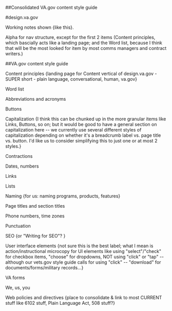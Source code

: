 ##Consolidated VA.gov content style guide 

#design.va.gov

Working notes shown {like this}. 

Alpha for nav structure, except for the first 2 items (Content principles, which bascially acts like a landing page; and the Word list, because I think that will be the most looked for item by most comms managers and contract writers.)



##VA.gov content style guide

Content principles  {landing page for Content vertical of design.va.gov - SUPER short - plain language, conversational, human, va.gov}

Word list 

Abbreviations and acronyms

Buttons

Capitalization {I think this can be chunked up in the more granular items like Links, Buttons, so on; but it would be good to have a general section on capitalization here -- we currently use several different styles of capitalization depending on whether it's a breadcrumb label vs. page title vs. button. I'd like us to consider simplifying this to just one or at most 2 styles.}

Contractions

Dates, numbers

Links

Lists

Naming  {for us: naming programs, products, features}

Page titles and section titles

Phone numbers, time zones

Punctuation

SEO {or "Writing for SEO"? }

User interface elements {not sure this is the best label; what I mean is action/instructional microcopy for UI elements like using "select"/"check" for checkbox items, "choose" for dropdowns, NOT using "click" or "tap" -- although our vets.gov style guide calls for using "click" -- "download" for documents/forms/military records...}

VA forms

We, us, you

Web policies and directives {place to consolidate & link to most CURRENT stuff like 6102 stuff, Plain Language Act, 508 stuff?}